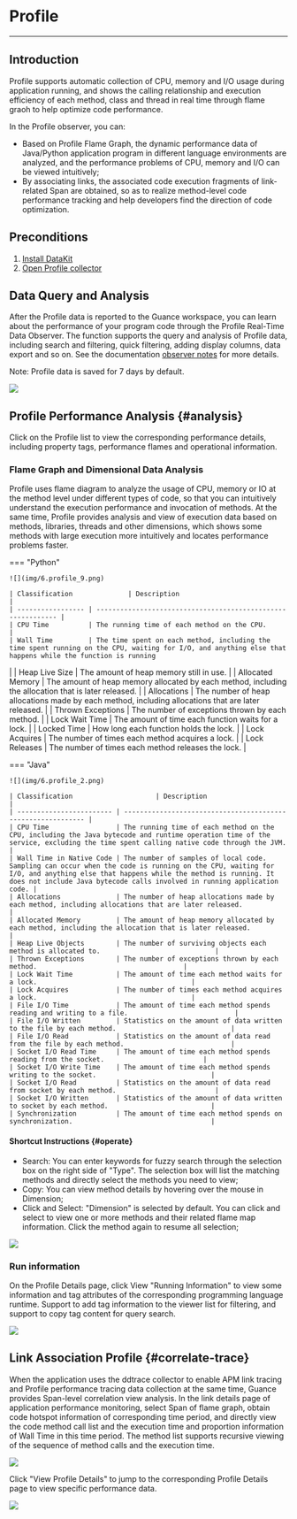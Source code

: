 # Profile
---

## Introduction

Profile supports automatic collection of CPU, memory and I/O usage during application running, and shows the calling relationship and execution efficiency of each method, class and thread in real time through flame graoh to help optimize code performance.

In the Profile observer, you can:

- Based on Profile Flame Graph, the dynamic performance data of Java/Python application program in different language environments are analyzed, and the performance problems of CPU, memory and I/O can be viewed intuitively;
- By associating links, the associated code execution fragments of link-related Span are obtained, so as to realize method-level code performance tracking and help developers find the direction of code optimization.

## Preconditions

1. [Install DataKit](../datakit/datakit-install.md) 
2. [Open Profile collector](../datakit/profile.md)

## Data Query and Analysis

After the Profile data is reported to the Guance workspace, you can learn about the performance of your program code through the Profile Real-Time Data Observer. The function supports the query and analysis of Profile data, including search and filtering, quick filtering, adding display columns, data export and so on. See the documentation [observer notes](../getting-started/necessary-for-beginners/explorer-search.md) for more details.

Note: Profile data is saved for 7 days by default.

![](img/3.apm_11.png)

## Profile Performance Analysis {#analysis}

Click on the Profile list to view the corresponding performance details, including property tags, performance flames and operational information.

### Flame Graph and Dimensional Data Analysis

Profile uses flame diagram to analyze the usage of CPU, memory or IO at the method level under different types of code, so that you can intuitively understand the execution performance and invocation of methods. At the same time, Profile provides analysis and view of execution data based on methods, libraries, threads and other dimensions, which shows some methods with large execution more intuitively and locates performance problems faster.

=== "Python"

    ![](img/6.profile_9.png)
    
    | Classification              | Description                                                         |
    | ----------------- | ------------------------------------------------------------ |
    | CPU Time          | The running time of each method on the CPU.                                |
    | Wall Time         | The time spent on each method, including the time spent running on the CPU, waiting for I/O, and anything else that happens while the function is running
 |
    | Heap Live Size    | The amount of heap memory still in use.                                     |
    | Allocated Memory  | The amount of heap memory allocated by each method, including the allocation that is later released.             |
    | Allocations       | The number of heap allocations made by each method, including allocations that are later released.             |
    | Thrown Exceptions | The number of exceptions thrown by each method.                                       |
    | Lock Wait Time    | The amount of time each function waits for a lock.                                       |
    | Locked Time       | How long each function holds the lock.                                       |
    | Lock Acquires     | The number of times each method acquires a lock.                                       |
    | Lock Releases     | The number of times each method releases the lock.                                       |

=== "Java"

    ![](img/6.profile_2.png)
    
    | Classification                     | Description                                                         |
    | ------------------------ | ------------------------------------------------------------ |
    | CPU Time                 | The running time of each method on the CPU, including the Java bytecode and runtime operation time of the service, excluding the time spent calling native code through the JVM. |
    | Wall Time in Native Code | The number of samples of local code. Sampling can occur when the code is running on the CPU, waiting for I/O, and anything else that happens while the method is running. It does not include Java bytecode calls involved in running application code. |
    | Allocations              | The number of heap allocations made by each method, including allocations that are later released.             |
    | Allocated Memory         | The amount of heap memory allocated by each method, including the allocation that is later released.             |
    | Heap Live Objects        | The number of surviving objects each method is allocated to.                             |
    | Thrown Exceptions        | The number of exceptions thrown by each method.                                     |
    | Lock Wait Time           | The amount of time each method waits for a lock.                                       |
    | Lock Acquires            | The number of times each method acquires a lock.                                       |
    | File I/O Time            | The amount of time each method spends reading and writing to a file.                           |
    | File I/O Written         | Statistics on the amount of data written to the file by each method.                             |
    | File I/O Read            | Statistics on the amount of data read from the file by each method.                           |
    | Socket I/O Read Time     | The amount of time each method spends reading from the socket.                         |
    | Socket I/O Write Time    | The amount of time each method spends writing to the socket.                             |
    | Socket I/O Read          | Statistics on the amount of data read from socket by each method.                         |
    | Socket I/O Written       | Statistics of the amount of data written to socket by each method.                          |
    | Synchronization          | The amount of time each method spends on synchronization.                                   |

#### Shortcut Instructions {#operate}

- Search: You can enter keywords for fuzzy search through the selection box on the right side of "Type". The selection box will list the matching methods and directly select the methods you need to view;
- Copy: You can view method details by hovering over the mouse in Dimension;
- Click and Select: "Dimension" is selected by default. You can click and select to view one or more methods and their related flame map information. Click the method again to resume all selection;

![](img/10.changelog_profile.gif)

### Run information

On the Profile Details page, click View "Running Information" to view some information and tag attributes of the corresponding programming language runtime. Support to add tag information to the viewer list for filtering, and support to copy tag content for query search.

![](img/6.profile_5.png)

## Link Association Profile {#correlate-trace}

When the application uses the ddtrace collector to enable APM link tracing and Profile performance tracing data collection at the same time, Guance provides Span-level correlation view analysis. In the link details page of application performance monitoring, select Span of flame graph, obtain code hotspot information of corresponding time period, and directly view the code method call list and the execution time and proportion information of Wall Time in this time period. The method list supports recursive viewing of the sequence of method calls and the execution time.

![](img/9.apm_explorer_11.png)

Click "View Profile Details" to jump to the corresponding Profile Details page to view specific performance data.

![](img/9.apm_explorer_12.png)

